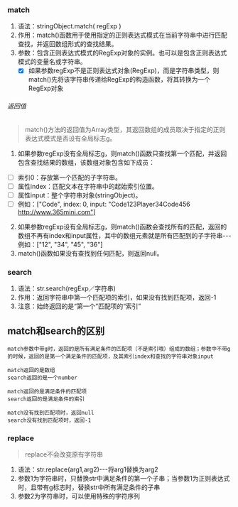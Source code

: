 
### match         
1. 语法：stringObject.match( regExp )         
1. 作用：match()函数用于使用指定的正则表达式模式在当前字符串中进行匹配查找，并返回数组形式的查找结果。         
2. 参数：包含正则表达式模式的RegExp对象的实例。也可以是包含正则表达式模式的变量名或字符串。         
    - [x] 如果参数regExp不是正则表达式对象(RegExp)，而是字符串类型，则match()先将该字符串传递给RegExp的构造函数，将其转换为一个RegExp对象
###### 返回值             
> match()方法的返回值为Array类型，其返回数组的成员取决于指定的正则表达式模式是否设有全局标志g。         
1. 如果参数regExp没有全局标志g，则match()函数只查找第一个匹配，并返回包含查找结果的数组，该数组对象包含如下成员：         
- [ ] 索引0：存放第一个匹配的子字符串。         
- [ ] 属性index：匹配文本在字符串中的起始索引位置。         
- [ ] 属性input：整个字符串对象(stringObject)。         
- [ ] 例如：["Code", index: 0, input: "Code123Player34Code456 http://www.365mini.com"]         
2. 如果参数regExp设有全局标志g，则match()函数会查找所有的匹配，返回的数组不再有index和input属性，其中的数组元素就是所有匹配到的子字符串---例如：["12", "34", "45", "36"]
3. match()函数如果没有查找到任何匹配，则返回null。         

         


###  search         
1. 语法：str.search(regExp／字符串)         
2. 作用：返回字符串中第一个匹配项的索引，如果没有找到匹配项，返回-1         
3. 注意：始终返回的是“第一个”匹配项的“索引”         



##  match和search的区别         


```
match参数中带g时，返回的是所有满足条件的匹配项（不是索引哦）组成的数组；参数中不带g的时候，返回的是第一个满足条件的匹配项，及其索引index和查找的字符串对象input
```

         

```
match返回的是数组
search返回的是一个number
```
         


```
match返回的是满足条件的匹配项
search返回的是满足条件的索引
```
         


```
match没有找到匹配项时，返回null
search没有找到匹配项时，返回-1
```         


### replace         
> replace不会改变原有字符串         
1. 语法：str.replace(arg1,arg2)---将arg1替换为arg2         
2. 参数1为字符串时，只替换str中满足条件的第一个子串；当参数1为正则表达式时，且带有g标志时，替换str中所有满足条件的子串         
3. 参数2为字符串时，可以使用特殊的字符序列         